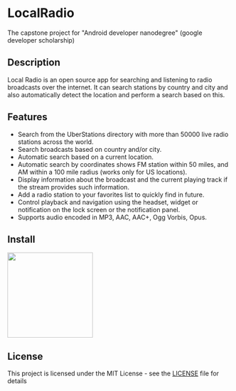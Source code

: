 # LocalRadio

The capstone project for "Android developer nanodegree" (google developer scholarship)

## Description

Local Radio is an open source app for searching and listening to radio broadcasts over the internet. It can search stations by country and city and also automatically detect the location and perform a search based on this.

## Features

 -  Search from the UberStations directory with more than 50000 live radio stations across the world.
 -  Search broadcasts based on country and/or city.
 -  Automatic search based on a current location.
 -  Automatic search by coordinates shows FM station within 50 miles, and AM within a 100 mile radius (works only for US locations).
 -  Display information about the broadcast and the current playing track if the stream provides such information.
 -  Add a radio station to your favorites list to quickly find in future.
 -  Control playback and navigation using the headset, widget or notification on the lock screen or the notification panel.
 -  Supports audio encoded in MP3, AAC, AAC+, Ogg Vorbis, Opus.
 
## Install

[<img src="https://play.google.com/intl/en_us/badges/images/generic/en_badge_web_generic.png" width="192">][link]

[link]: https://play.google.com/store/apps/details?id=io.github.vladimirmi.localradio
    
## License

This project is licensed under the MIT License - see the [LICENSE](LICENSE) file for details
